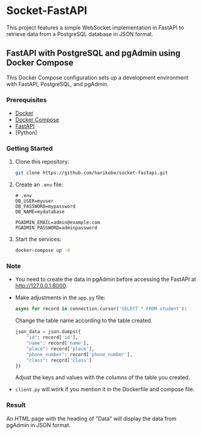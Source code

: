 
# Socket-FastAPI

This project features a simple WebSocket implementation in FastAPI to retrieve data from a PostgreSQL database in JSON format.

## FastAPI with PostgreSQL and pgAdmin using Docker Compose

This Docker Compose configuration sets up a development environment with FastAPI, PostgreSQL, and pgAdmin.

### Prerequisites

- [Docker](https://docs.docker.com/get-docker/)
- [Docker Compose](https://docs.docker.com/compose/install/)
- [FastAPI](https://fastapi.tiangolo.com/)
- [Python]

### Getting Started

1. Clone this repository:

   ```bash
   git clone https://github.com/harikobe/socket-fastapi.git
   ```

2. Create an `.env` file:

   ```env
   # .env
   DB_USER=myuser
   DB_PASSWORD=mypassword
   DB_NAME=mydatabase

   PGADMIN_EMAIL=admin@example.com
   PGADMIN_PASSWORD=adminpassword
   ```

3. Start the services:

   ```bash
   docker-compose up -d
   ```

### Note

- You need to create the data in pgAdmin before accessing the FastAPI at http://127.0.0.1:8000.
- Make adjustments in the `app.py` file:

   ```python
   async for record in connection.cursor('SELECT * FROM student'):
   ```

   Change the table name according to the table created.

   ```python
   json_data = json.dumps({
       "id": record['id'],
       "name": record['name'],
       "place": record['place'],
       "phone_number": record['phone_number'],
       "class": record['class']
   })
   ```

   Adjust the keys and values with the columns of the table you created.

- `client.py` will work if you mention it in the Dockerfile and compose file.

### Result

An HTML page with the heading of "Data" will display the data from pgAdmin in JSON format.

